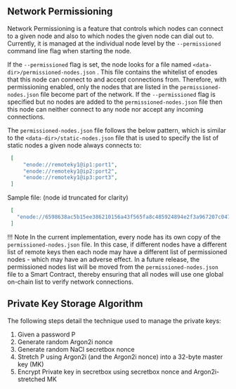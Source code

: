 ## Network Permissioning

Network Permissioning is a feature that controls which nodes can connect to a given node and also to which nodes the given node can dial out to. Currently, it is managed at the individual node level by the `--permissioned` command line flag when starting the node.

If the `--permissioned` flag is set, the node looks for a file named `<data-dir>/permissioned-nodes.json` . This file contains the whitelist of enodes that this node can connect to and accept connections from. Therefore, with permissioning enabled, only the nodes that are listed in the `permissioned-nodes.json` file become part of the network. If the `--permissioned` flag is specified but no nodes are added to the `permissioned-nodes.json` file then this node can neither connect to any node nor accept any incoming connections.

The `permissioned-nodes.json` file follows the below pattern, which is similar to the `<data-dir>/static-nodes.json` file that is used to specify the list of static nodes a given node always connects to:
   ``` json
    [ 
        "enode://remoteky1@ip1:port1",
        "enode://remoteky1@ip2:port2",
        "enode://remoteky1@ip3:port3", 
    ]
   ```
    
Sample file: (node id truncated for clarity)
   ``` json
    [ 
      "enode://6598638ac5b15ee386210156a43f565fa8c485924894e2f3a967207c047470@127.0.0.1:30300",
    ]
   ```

!!! Note
    In the current implementation, every node has its own copy of the `permissioned-nodes.json` file. In this case, if different nodes have a different list of remote keys then each node may have a different list of permissioned nodes - which may have an adverse effect. In a future release, the permissioned nodes list will be moved from the `permissioned-nodes.json` file to a Smart Contract, thereby ensuring that all nodes will use one global on-chain list to verify network connections. 


## Private Key Storage Algorithm
The following steps detail the technique used to manage the private keys:

 1. Given a password P
 2. Generate random Argon2i  nonce
 3. Generate random NaCl secretbox  nonce
 4. Stretch P using Argon2i (and the Argon2i nonce) into a 32-byte master key (MK)
 5. Encrypt Private key in secretbox using secretbox nonce and Argon2i-stretched MK
